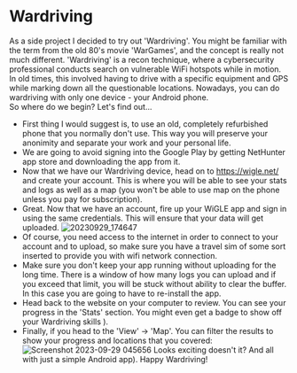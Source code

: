 <h1>Wardriving</h1>
<div>As a side project I decided to try out 'Wardriving'. You might be familiar with the term from the old 80's movie 'WarGames', and the concept is really not much different. 'Wardriving' is a recon technique, where a cybersecurity professional conducts search on vulnerable WiFi hotspots while in motion. In old times, this involved having to drive with a specific equipment and GPS while marking down all the questionable locations. Nowadays, you can do wardriving with only one device - your Android phone.</div>
<div>So where do we begin? Let's find out...</div>

- First thing I would suggest is, to use an old, completely refurbished phone that you normally don't use. This way you will preserve your anonimity and separate your work and your personal life.
- We are going to avoid signing into the Google Play by getting NetHunter app store and downloading the app from it.
- Now that we have our Wardriving device, head on to https://wigle.net/ and create your account. This is where you will be able to see your stats and logs as well as a map (you won't be able to use map on the phone unless you pay for subscription).
- Great. Now that we have an account, fire up your WiGLE app and sign in using the same credentials. This will ensure that your data will get uploaded.
![20230929_174647](https://github.com/mikekad1/wigle-wireless/assets/62948569/903c5675-9f89-4e8d-8e79-db8764a13018)
- Of course, you need access to the internet in order to connect to your account and to upload, so make sure you have a travel sim of some sort inserted to provide you with wifi network connection.
- Make sure you don't keep your app running without uploading for the long time. There is a window of how many logs you can upload and if you exceed that limit, you will be stuck without ability to clear the buffer. In this case you are going to have to re-install the app.
- Head back to the website on your computer to review. You can see your progress in the 'Stats' section. You might even get a badge to show off your Wardriving skills ).
- Finally, if you head to the 'View' -> 'Map'. You can filter the results to show your progress and locations that you covered:
![Screenshot 2023-09-29 045656](https://github.com/mikekad1/wigle-wireless/assets/62948569/cc5a9857-4498-4ad9-acd0-eb6639295457)
Looks exciting doesn't it? And all with just a simple Android app). Happy Wardriving!
